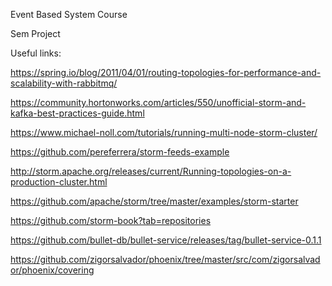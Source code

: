 Event Based System Course

Sem Project


Useful links:

https://spring.io/blog/2011/04/01/routing-topologies-for-performance-and-scalability-with-rabbitmq/

https://community.hortonworks.com/articles/550/unofficial-storm-and-kafka-best-practices-guide.html

https://www.michael-noll.com/tutorials/running-multi-node-storm-cluster/

https://github.com/pereferrera/storm-feeds-example

http://storm.apache.org/releases/current/Running-topologies-on-a-production-cluster.html

https://github.com/apache/storm/tree/master/examples/storm-starter

https://github.com/storm-book?tab=repositories

https://github.com/bullet-db/bullet-service/releases/tag/bullet-service-0.1.1

https://github.com/zigorsalvador/phoenix/tree/master/src/com/zigorsalvador/phoenix/covering